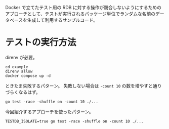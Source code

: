 Docker で立てたテスト用の RDB に対する操作が競合しないようにするためのアプローチとして、テストが実行されるパッケージ単位でランダムな名前のデータベースを生成して利用するサンプルコード。

# テストの実行方法

direnv が必要。

```shell
cd example
direnv allow
docker compose up -d
```

ときたま失敗するパターン。
失敗しない場合は `-count 10` の数を増やすと通りづらくなるはず。

```shell
go test -race -shuffle on -count 10 ./...
```

今回紹介するアプローチを使ったパターン。

```shell
TESTDB_ISOLATE=true go test -race -shuffle on -count 10 ./...
```
